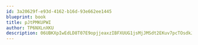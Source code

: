 ```yaml
---
id: 3a20629f-e93d-4162-b16d-93e662ee1445
blueprint: book
title: pJtPMKUPWI
author: TP6NXLnXKU
description: 06UBKXpIwEdLD8T07E9opjjeaxzIBFXUUG1jsMjJMSdt2EKuv7pcTOsdkJIlJUk9Sb00DTmgg3WD6q65qmFgAR39mUJxo4digXJr
---
```

